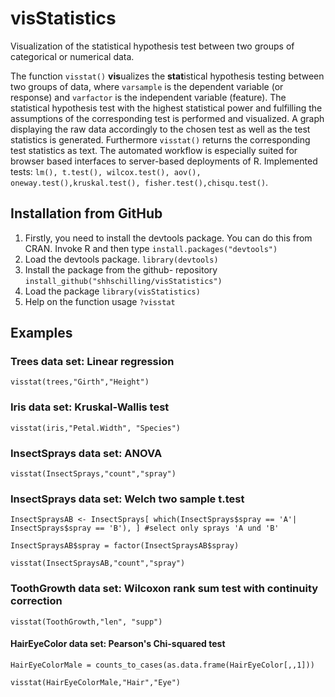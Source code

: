 # visStatistics

 Visualization of the statistical hypothesis test between two groups of categorical or numerical data.

 The function `visstat()` **vis**ualizes the **stat**istical hypothesis testing between two groups of data, where `varsample` is the dependent variable (or response) and `varfactor` is the independent variable (feature).
 The statistical hypothesis test with the highest statistical power and fulfilling the assumptions of the corresponding test is performed and visualized.
 A graph displaying the raw data accordingly to the chosen test as well as the test statistics is generated. Furthermore
 `visstat()` returns the corresponding test statistics as text. The automated workflow is especially suited for browser based interfaces to server-based deployments of R. 
  Implemented tests: `lm(), t.test(), wilcox.test(), aov(), oneway.test(),kruskal.test(), fisher.test(),chisqu.test()`.


## Installation from GitHub
1. Firstly, you need to install the devtools package. You can do this from CRAN. Invoke R and then type
`install.packages("devtools")`
2.  Load the devtools package.
`library(devtools)`
3. Install the package from the github- repository
`install_github("shhschilling/visStatistics")`
4. Load the package 
`library(visStatistics)`
5. Help on the function usage
`?visstat`

## Examples 
### Trees data set: Linear regression
`visstat(trees,"Girth","Height")` 


###  Iris data set: Kruskal-Wallis test
`visstat(iris,"Petal.Width", "Species")`


###  InsectSprays data set: ANOVA
`visstat(InsectSprays,"count","spray")`

### InsectSprays data set: Welch two sample t.test
`InsectSpraysAB <- InsectSprays[ which(InsectSprays$spray == 'A'| InsectSprays$spray == 'B'), ] #select only sprays 'A und 'B'`

`InsectSpraysAB$spray = factor(InsectSpraysAB$spray)`

`visstat(InsectSpraysAB,"count","spray")`

### ToothGrowth data set: Wilcoxon rank sum test with continuity correction
`visstat(ToothGrowth,"len", "supp")`

#### HairEyeColor data set: Pearson's Chi-squared test
`HairEyeColorMale = counts_to_cases(as.data.frame(HairEyeColor[,,1]))`

`visstat(HairEyeColorMale,"Hair","Eye")`


